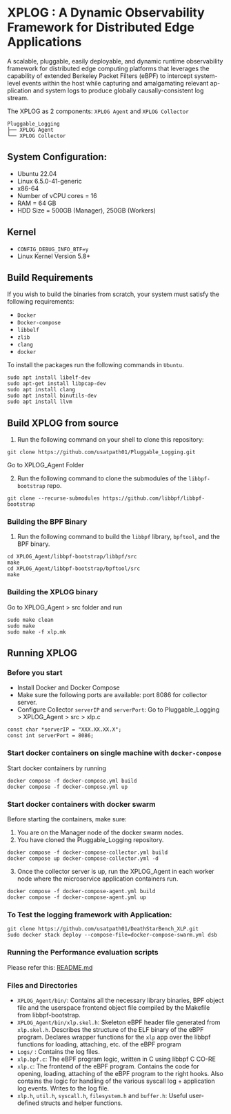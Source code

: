 # XPLOG : A Dynamic Observability Framework for Distributed Edge Applications

A scalable, pluggable, easily deployable, and dynamic runtime observability framework for distributed edge computing platforms that leverages the capability of extended Berkeley Packet Filters (eBPF) to intercept system-level events within the host while capturing and amalgamating relevant ap-
plication and system logs to produce globally causally-consistent log stream.

The XPLOG as 2 components: `XPLOG Agent` and `XPLOG Collector`

```
Pluggable_Logging
├── XPLOG Agent
└── XPLOG Collector
```
## System Configuration:
- Ubuntu 22.04
- Linux 6.5.0-41-generic
- x86-64
- Number of vCPU cores = 16
- RAM = 64 GB
- HDD Size = 500GB (Manager), 250GB (Workers)

## Kernel
- `CONFIG_DEBUG_INFO_BTF=y`
- Linux Kernel Version 5.8+

## Build Requirements
If you wish to build the binaries from scratch, your system must satisfy the following requirements:
- `Docker`
- `Docker-compose`
- `libbelf`
- `zlib`
- `clang`
- `docker`

To install the packages run the following commands in ```Ubuntu```.
```
sudo apt install libelf-dev
sudo apt-get install libpcap-dev
sudo apt install clang
sudo apt install binutils-dev
sudo apt install llvm
```

## Build XPLOG from source
1. Run the following command on your shell to clone this repository:
```
git clone https://github.com/usatpath01/Pluggable_Logging.git
```
Go to XPLOG_Agent Folder

2. Run the following command to clone the submodules of the `libbpf-bootstrap` repo.
```
git clone --recurse-submodules https://github.com/libbpf/libbpf-bootstrap
```

### Building the BPF Binary
1. Run the following command to build the `libbpf` library, `bpftool`, and the BPF binary.
```
cd XPLOG_Agent/libbpf-bootstrap/libbpf/src
make
cd XPLOG_Agent/libbpf-bootstrap/bpftool/src
make
```

### Building the XPLOG binary
Go to XPLOG_Agent > src folder and run
```
sudo make clean
sudo make
sudo make -f xlp.mk
```

## Running XPLOG
### Before you start
- Install Docker and Docker Compose
- Make sure the following ports are available: port 8086 for collector server.
- Configure Collector `serverIP` and `serverPort`: Go to Pluggable_Logging > XPLOG_Agent > src > xlp.c
```
const char *serverIP = "XXX.XX.XX.X";
const int serverPort = 8086;
```
### Start docker containers on single machine with ```docker-compose```
Start docker containers by running 
```
docker compose -f docker-compose.yml build 
docker compose -f docker-compose.yml up 
```

### Start docker containers with docker swarm
Before starting the containers, make sure:
1. You are on the Manager node of the docker swarm nodes.
2. You have cloned the Pluggable_Logging repository.
```
docker compose -f docker-compose-collector.yml build
docker compose up docker-compose-collector.yml -d
```

3. Once the collector server is up, run the XPLOG_Agent in each worker node where the microservice application containers run.
```
docker compose -f docker-compose-agent.yml build
docker compose -f docker-compose-agent.yml up
```

### To Test the logging framework with Application:
```
git clone https://github.com/usatpath01/DeathStarBench_XLP.git
sudo docker stack deploy --compose-file=docker-compose-swarm.yml dsb
```

### Running the Performance evaluation scripts
Please refer this:
[README.md](./scripts/README.md)


### Files and Directories
- `XPLOG_Agent/bin/`: Contains all the necessary library binaries, BPF object file and the userspace frontend object file compiled by the Makefile from libbpf-bootstrap.
- `XPLOG_Agent/bin/xlp.skel.h`: Skeleton eBPF header file generated from `xlp.skel.h`. Describes the structure of the ELF binary of the eBPF program. Declares wrapper functions for the `xlp` app over the libbpf functions for loading, attaching, etc. of the eBPF program
- `Logs/` : Contains the log files.
- `xlp.bpf.c`: The eBPF program logic, written in C using libbpf C CO-RE
- `xlp.c`: The frontend of the eBPF program. Contains the code for opening, loading, attaching of the eBPF program to the right hooks. Also contains the logic for handling of the various syscall log + application log events. Writes to the log file.
- `xlp.h`, `util.h`, `syscall.h`, `filesystem.h` and `buffer.h`: Useful user-defined structs and helper functions.
